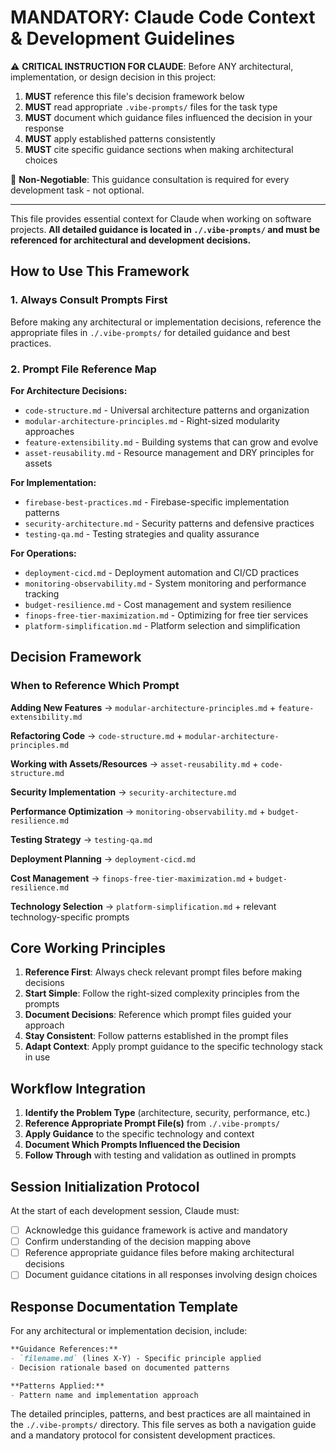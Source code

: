 # MANDATORY: Claude Code Context & Development Guidelines

⚠️ **CRITICAL INSTRUCTION FOR CLAUDE**:
Before ANY architectural, implementation, or design decision in this project:
1. **MUST** reference this file's decision framework below
2. **MUST** read appropriate `.vibe-prompts/` files for the task type
3. **MUST** document which guidance files influenced the decision in your response
4. **MUST** apply established patterns consistently
5. **MUST** cite specific guidance sections when making architectural choices

🎯 **Non-Negotiable**: This guidance consultation is required for every development task - not optional.

---

This file provides essential context for Claude when working on software projects. **All detailed guidance is located in `./.vibe-prompts/` and must be referenced for architectural and development decisions.**

## How to Use This Framework

### 1. Always Consult Prompts First
Before making any architectural or implementation decisions, reference the appropriate files in `./.vibe-prompts/` for detailed guidance and best practices.

### 2. Prompt File Reference Map

**For Architecture Decisions:**
- `code-structure.md` - Universal architecture patterns and organization
- `modular-architecture-principles.md` - Right-sized modularity approaches
- `feature-extensibility.md` - Building systems that can grow and evolve
- `asset-reusability.md` - Resource management and DRY principles for assets

**For Implementation:**
- `firebase-best-practices.md` - Firebase-specific implementation patterns
- `security-architecture.md` - Security patterns and defensive practices
- `testing-qa.md` - Testing strategies and quality assurance

**For Operations:**
- `deployment-cicd.md` - Deployment automation and CI/CD practices
- `monitoring-observability.md` - System monitoring and performance tracking
- `budget-resilience.md` - Cost management and system resilience
- `finops-free-tier-maximization.md` - Optimizing for free tier services
- `platform-simplification.md` - Platform selection and simplification

## Decision Framework

### When to Reference Which Prompt

**Adding New Features** → `modular-architecture-principles.md` + `feature-extensibility.md`

**Refactoring Code** → `code-structure.md` + `modular-architecture-principles.md`

**Working with Assets/Resources** → `asset-reusability.md` + `code-structure.md`

**Security Implementation** → `security-architecture.md`

**Performance Optimization** → `monitoring-observability.md` + `budget-resilience.md`

**Testing Strategy** → `testing-qa.md`

**Deployment Planning** → `deployment-cicd.md`

**Cost Management** → `finops-free-tier-maximization.md` + `budget-resilience.md`

**Technology Selection** → `platform-simplification.md` + relevant technology-specific prompts

## Core Working Principles

1. **Reference First**: Always check relevant prompt files before making decisions
2. **Start Simple**: Follow the right-sized complexity principles from the prompts
3. **Document Decisions**: Reference which prompt files guided your approach
4. **Stay Consistent**: Follow patterns established in the prompt files
5. **Adapt Context**: Apply prompt guidance to the specific technology stack in use

## Workflow Integration

1. **Identify the Problem Type** (architecture, security, performance, etc.)
2. **Reference Appropriate Prompt File(s)** from `./.vibe-prompts/`
3. **Apply Guidance** to the specific technology and context
4. **Document Which Prompts Influenced the Decision**
5. **Follow Through** with testing and validation as outlined in prompts

## Session Initialization Protocol

At the start of each development session, Claude must:
- [ ] Acknowledge this guidance framework is active and mandatory
- [ ] Confirm understanding of the decision mapping above
- [ ] Reference appropriate guidance files before making architectural decisions
- [ ] Document guidance citations in all responses involving design choices

## Response Documentation Template

For any architectural or implementation decision, include:

```markdown
**Guidance References:**
- `filename.md` (lines X-Y) - Specific principle applied
- Decision rationale based on documented patterns

**Patterns Applied:**
- Pattern name and implementation approach
```

The detailed principles, patterns, and best practices are all maintained in the `./.vibe-prompts/` directory. This file serves as both a navigation guide and a mandatory protocol for consistent development practices.